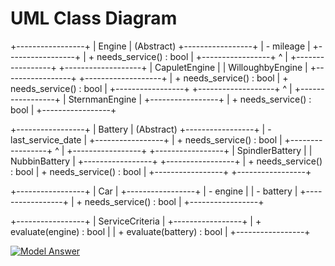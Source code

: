 # UML Class Diagram
+-----------------+
|     Engine      |    (Abstract)
+-----------------+
| - mileage       |
+-----------------+
| + needs_service() : bool |
+-----------------+
       ^
       |
+-----------------+        +-------------------+
|  CapuletEngine  |        | WilloughbyEngine  |
+-----------------+        +-------------------+
| + needs_service() : bool | + needs_service() : bool |
+-----------------+        +-------------------+
       ^
       |
+-----------------+
| SternmanEngine  |
+-----------------+
| + needs_service() : bool |
+-----------------+

+-----------------+
|     Battery     |    (Abstract)
+-----------------+
| - last_service_date |
+-----------------+
| + needs_service() : bool |
+-----------------+
       ^
       |
+-----------------+        +-----------------+
| SpindlerBattery |        | NubbinBattery   |
+-----------------+        +-----------------+
| + needs_service() : bool | + needs_service() : bool |
+-----------------+        +-----------------+

+-----------------+
|      Car        |
+-----------------+
| - engine        |
| - battery       |
+-----------------+
| + needs_service() : bool |
+-----------------+

+-----------------+
| ServiceCriteria |
+-----------------+
| + evaluate(engine) : bool |
| + evaluate(battery) : bool |
+-----------------+


[![Model Answer](https://img.shields.io/badge/Lyft-Answer)](https://github.com/vagabond-systems/forage-lyft-task-2-model-answer)

